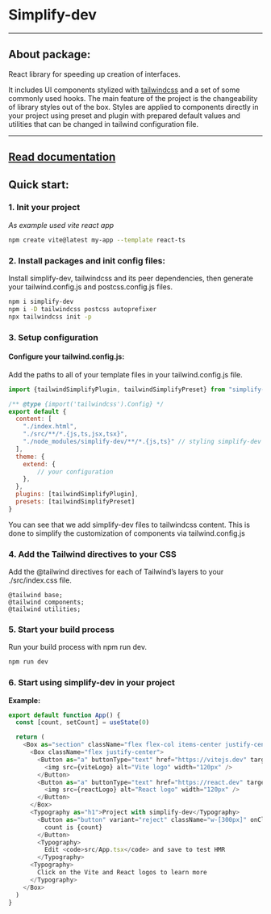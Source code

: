 # Simplify-dev

---

## About package:
React library for speeding up creation of interfaces.

It includes UI components stylized with [tailwindcss](https://tailwindcss.com/) and a set of some commonly used hooks. The main feature of the project is the changeability of library styles out of the box. Styles are applied to components directly in your project using preset and plugin with prepared default values and utilities that can be changed in tailwind configuration file.

---

## [Read documentation](https://github.com/ultrasonicdevs/simplify-dev/wiki)

## Quick start:

### 1. Init your project
*As example used vite react app*
```bash
npm create vite@latest my-app --template react-ts
```

### 2.  Install packages and init config files:
Install simplify-dev, tailwindcss and its peer dependencies, then generate your tailwind.config.js and postcss.config.js files.
```bash
npm i simplify-dev
npm i -D tailwindcss postcss autoprefixer
npx tailwindcss init -p
```

### 3. Setup configuration
#### Configure your tailwind.config.js:
Add the paths to all of your template files in your tailwind.config.js file.
```js
import {tailwindSimplifyPlugin, tailwindSimplifyPreset} from "simplify-dev";

/** @type {import('tailwindcss').Config} */
export default {
  content: [
    "./index.html",
    "./src/**/*.{js,ts,jsx,tsx}",
    "./node_modules/simplify-dev/**/*.{js,ts}" // styling simplify-dev components 
  ],
  theme: {
    extend: {
        // your configuration
    },
  },
  plugins: [tailwindSimplifyPlugin],
  presets: [tailwindSimplifyPreset]
}
```
You can see that we add simplify-dev files to tailwindcss content. This is done to simplify the customization of components via tailwind.config.js

### 4. Add the Tailwind directives to your CSS
Add the @tailwind directives for each of Tailwind’s layers to your ./src/index.css file.
```
@tailwind base;
@tailwind components;
@tailwind utilities;
```

### 5. Start your build process
Run your build process with npm run dev.
```bash
npm run dev
```

### 6. Start using simplify-dev in your project
**Example:**
```js
export default function App() {
  const [count, setCount] = useState(0)

  return (
    <Box as="section" className="flex flex-col items-center justify-center gap-5 min-h-screen">
      <Box className="flex justify-center">
        <Button as="a" buttonType="text" href="https://vitejs.dev" target="_blank">
          <img src={viteLogo} alt="Vite logo" width="120px" />
        </Button>
        <Button as="a" buttonType="text" href="https://react.dev" target="_blank">
          <img src={reactLogo} alt="React logo" width="120px" />
        </Button>
      </Box>
      <Typography as="h1">Project with simplify-dev</Typography>
        <Button as="button" variant="reject" className="w-[300px]" onClick={() => setCount((count) => count + 1)}>
          count is {count}
        </Button>
        <Typography>
          Edit <code>src/App.tsx</code> and save to test HMR
        </Typography>
      <Typography>
        Click on the Vite and React logos to learn more
      </Typography>
    </Box>
  )
}
```
